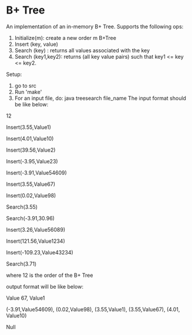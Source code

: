 # B+ Tree
An implementation of an in-memory B+ Tree. Supports the following ops:
1. Initialize(m): create a new order m B+Tree 
2. Insert (key, value)  
3. Search (key) : returns all values associated with the key 
4. Search (key1,key2): returns (all key value pairs) such that key1 <= key <= key2.  

Setup:
1. go to src
2. Run 'make'
3. For an input file, do: java treesearch file_name
The input format should be like below:

12 

Insert(3.55,Value1) 

Insert(4.01,Value10) 

Insert(39.56,Value2) 

Insert(-3.95,Value23) 

Insert(-3.91,Value54609) 

Insert(3.55,Value67) 

Insert(0.02,Value98) 

Search(3.55)  

Search(-3.91,30.96) 

Insert(3.26,Value56089)

Insert(121.56,Value1234) 

Insert(-109.23,Value43234) 

Search(3.71)

where 12 is the order of the B+ Tree

output format will be like below:

Value 67, Value1 

(-3.91,Value54609), (0.02,Value98), (3.55,Value1), (3.55,Value67), (4.01, Value10)  

Null
